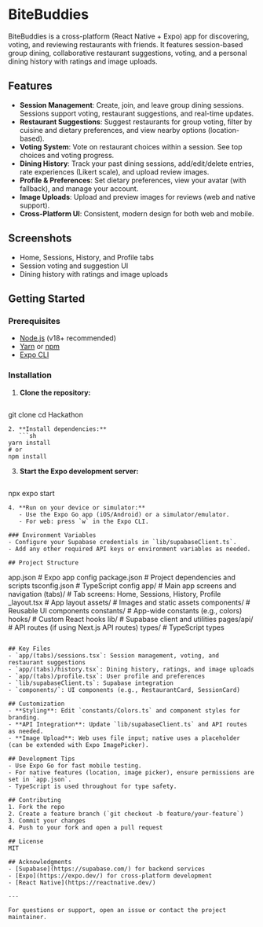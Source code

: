 # BiteBuddies

BiteBuddies is a cross-platform (React Native + Expo) app for discovering, voting, and reviewing restaurants with friends. It features session-based group dining, collaborative restaurant suggestions, voting, and a personal dining history with ratings and image uploads.

## Features

- **Session Management**: Create, join, and leave group dining sessions. Sessions support voting, restaurant suggestions, and real-time updates.
- **Restaurant Suggestions**: Suggest restaurants for group voting, filter by cuisine and dietary preferences, and view nearby options (location-based).
- **Voting System**: Vote on restaurant choices within a session. See top choices and voting progress.
- **Dining History**: Track your past dining sessions, add/edit/delete entries, rate experiences (Likert scale), and upload review images.
- **Profile & Preferences**: Set dietary preferences, view your avatar (with fallback), and manage your account.
- **Image Uploads**: Upload and preview images for reviews (web and native support).
- **Cross-Platform UI**: Consistent, modern design for both web and mobile.

## Screenshots

- Home, Sessions, History, and Profile tabs
- Session voting and suggestion UI
- Dining history with ratings and image uploads

## Getting Started

### Prerequisites
- [Node.js](https://nodejs.org/) (v18+ recommended)
- [Yarn](https://yarnpkg.com/) or [npm](https://www.npmjs.com/)
- [Expo CLI](https://docs.expo.dev/get-started/installation/)

### Installation

1. **Clone the repository:**
   ```sh
git clone <your-repo-url>
cd Hackathon
```
2. **Install dependencies:**
   ```sh
yarn install
# or
npm install
```
3. **Start the Expo development server:**
   ```sh
npx expo start
```
4. **Run on your device or simulator:**
   - Use the Expo Go app (iOS/Android) or a simulator/emulator.
   - For web: press `w` in the Expo CLI.

### Environment Variables
- Configure your Supabase credentials in `lib/supabaseClient.ts`.
- Add any other required API keys or environment variables as needed.

## Project Structure

```
app.json                # Expo app config
package.json            # Project dependencies and scripts
tsconfig.json           # TypeScript config
app/                    # Main app screens and navigation
  (tabs)/               # Tab screens: Home, Sessions, History, Profile
  _layout.tsx           # App layout
assets/                 # Images and static assets
components/             # Reusable UI components
constants/              # App-wide constants (e.g., colors)
hooks/                  # Custom React hooks
lib/                    # Supabase client and utilities
pages/api/              # API routes (if using Next.js API routes)
types/                  # TypeScript types
```

## Key Files
- `app/(tabs)/sessions.tsx`: Session management, voting, and restaurant suggestions
- `app/(tabs)/history.tsx`: Dining history, ratings, and image uploads
- `app/(tabs)/profile.tsx`: User profile and preferences
- `lib/supabaseClient.ts`: Supabase integration
- `components/`: UI components (e.g., RestaurantCard, SessionCard)

## Customization
- **Styling**: Edit `constants/Colors.ts` and component styles for branding.
- **API Integration**: Update `lib/supabaseClient.ts` and API routes as needed.
- **Image Upload**: Web uses file input; native uses a placeholder (can be extended with Expo ImagePicker).

## Development Tips
- Use Expo Go for fast mobile testing.
- For native features (location, image picker), ensure permissions are set in `app.json`.
- TypeScript is used throughout for type safety.

## Contributing
1. Fork the repo
2. Create a feature branch (`git checkout -b feature/your-feature`)
3. Commit your changes
4. Push to your fork and open a pull request

## License
MIT

## Acknowledgments
- [Supabase](https://supabase.com/) for backend services
- [Expo](https://expo.dev/) for cross-platform development
- [React Native](https://reactnative.dev/)

---

For questions or support, open an issue or contact the project maintainer.
